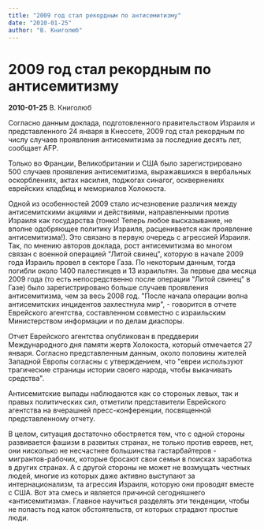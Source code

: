 ```yaml
---
title: "2009 год стал рекордным по антисемитизму"
date: "2010-01-25"
author: "В. Книголюб"
---
```


# 2009 год стал рекордным по антисемитизму

**2010-01-25** В. Книголюб

Согласно данным доклада, подготовленного правительством Израиля и представленного 24 января в Кнессете, 2009 год стал рекордным по числу случаев проявления антисемитизма за последние десять лет, сообщает AFP.

Только во Франции, Великобритании и США было зарегистрировано 500 случаев проявления антисемитизма, выражавшихся в вербальных оскорблениях, актах насилия, поджогах синагог, осквернениях еврейских кладбищ и мемориалов Холокоста.

Одной из особенностей 2009 стало исчезновение различия между антисемитскими акциями и действиями, направленными против Израиля как государства (тонко! Теперь любое высказывание, не вполне одобряющее политику Израиля, расценивается как проявление антисемитизма!). Это связано в первую очередь с агрессией Израиля. Так, по мнению авторов доклада, рост антисемитизма во многом связан с военной операцией "Литой свинец", которую в начале 2009 года Израиль провел в секторе Газа. По некоторым данным, тогда погибли около 1400 палестинцев и 13 израильтян. За первые два месяца 2009 года (то есть непосредственно после операции "Литой свинец" в Газе) было зарегистрировано больше случаев проявления антисемитизма, чем за весь 2008 год. "После начала операции волна антисемитских инцидентов захлестнула мир", - говорится в отчете Еврейского агентства, составленном совместно с израильским Министерством информации и по делам диаспоры.

Отчет Еврейского агентства опубликован в преддверии Международного дня памяти жертв Холокоста, который отмечается 27 января. Согласно представленным данным, около половины жителей Западной Европы согласны с утверждением, что "евреи используют трагические страницы истории своего народа, чтобы выкачивать средства".

Антисемитские выпады наблюдаются как со стороных левых, так и правых политических сил, отметили представители Еврейского агентства на вчерашней пресс-конференции, посвященной представленному отчету.

В целом, ситуация достаточно обостряется тем, что с одной стороны развивается фашизм в развитых странах, не только против евреев, нет, они нисколько не несчастнее большинства гастарбайтеров - мигрантов-рабочих, которые бросают свои семьи в поисках заработка в других странах. А с другой стороны не может не возмущать честных людей, многие из которых даже активно выступают за интернационализм, та агрессия Израиля, которую они проводят вместе с США. Вот эта смесь и является причиной сегодняшнего «антисемитизма». Главное научиться разделять эти тенденции, чтобы не попасть под каток обстоятельств, от которых страдают простые люди.